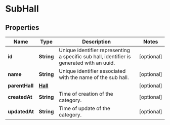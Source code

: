 
# SubHall

## Properties
Name | Type | Description | Notes
------------ | ------------- | ------------- | -------------
**id** | **String** | Unique identifier representing a specific sub hall, identifier is generated with an uuid. |  [optional]
**name** | **String** | Unique identifier associated with the name of the sub hall. |  [optional]
**parentHall** | [**Hall**](Hall.md) |  |  [optional]
**createdAt** | **String** | Time of creation of the category. |  [optional]
**updatedAt** | **String** | Time of update of the category. |  [optional]



